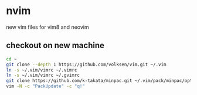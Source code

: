# nvim
new vim files for vim8 and neovim


## checkout on new machine

```bash
cd ~  
git clone --depth 1 https://github.com/volksen/vim.git ~/.vim   
ln -s ~/.vim/vimrc ~/.vimrc
ln -s ~/.vim/vimrc ~/.gvimrc
git clone https://github.com/k-takata/minpac.git ~/.vim/pack/minpac/opt/minpac  
vim -N -c "PackUpdate" -c "q!"
```

